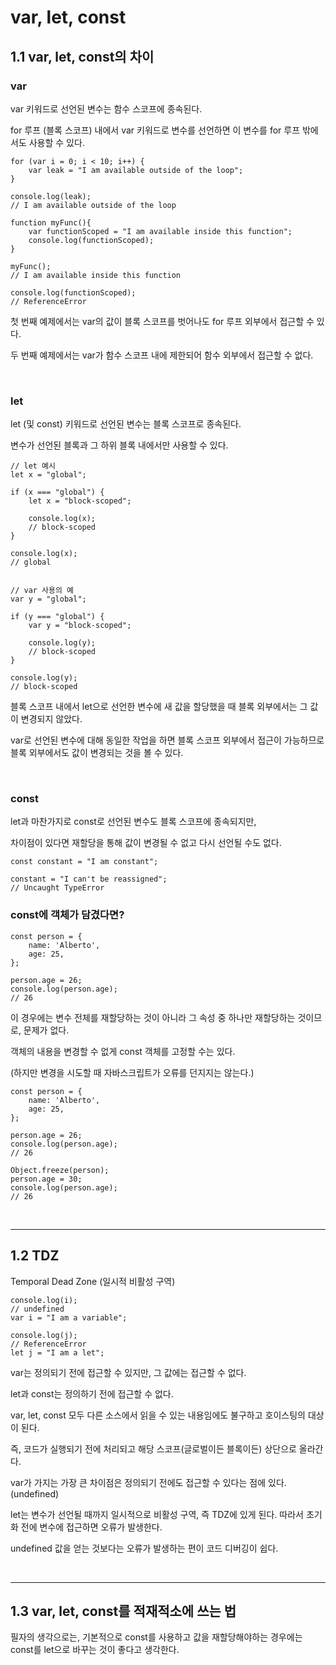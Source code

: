 # var, let, const

## 1.1 var, let, const의 차이

### var

var 키워드로 선언된 변수는 함수 스코프에 종속된다.

for 루프 (블록 스코프) 내에서 var 키워드로 변수를 선언하면 이 변수를 for 루프 밖에서도 사용할 수 있다.

```
for (var i = 0; i < 10; i++) {
    var leak = "I am available outside of the loop";
}

console.log(leak);
// I am available outside of the loop

function myFunc(){
    var functionScoped = "I am available inside this function";
    console.log(functionScoped);
}

myFunc();
// I am available inside this function

console.log(functionScoped);
// ReferenceError
```

첫 번째 예제에서는 var의 값이 블록 스코프를 벗어나도 for 루프 외부에서 접근할 수 있다.

두 번째 예제에서는 var가 함수 스코프 내에 제한되어 함수 외부에서 접근할 수 없다.

<br>

### let

let (및 const) 키워드로 선언된 변수는 블록 스코프로 종속된다.

변수가 선언된 블록과 그 하위 블록 내에서만 사용할 수 있다.

```
// let 예시
let x = "global";

if (x === "global") {
    let x = "block-scoped";

    console.log(x);
    // block-scoped
}

console.log(x);
// global


// var 사용의 예
var y = "global";

if (y === "global") {
    var y = "block-scoped";

    console.log(y);
    // block-scoped
}

console.log(y);
// block-scoped
```

블록 스코프 내에서 let으로 선언한 변수에 새 값을 할당했을 때 블록 외부에서는 그 값이 변경되지 않았다.

var로 선언된 변수에 대해 동일한 작업을 하면 블록 스코프 외부에서 접근이 가능하므로 블록 외부에서도 값이 변경되는 것을 볼 수 있다.

<br>

### const

let과 마찬가지로 const로 선언된 변수도 블록 스코프에 종속되지만, 

차이점이 있다면 재할당을 통해 값이 변경될 수 없고 다시 선언될 수도 없다.
```
const constant = "I am constant";

constant = "I can't be reassigned";
// Uncaught TypeError
```

### const에 객체가 담겼다면?

```
const person = {
    name: 'Alberto',
    age: 25,
};

person.age = 26;
console.log(person.age);
// 26
```

이 경우에는 변수 전체를 재할당하는 것이 아니라 그 속성 중 하나만 재할당하는 것이므로, 문제가 없다.

객체의 내용을 변경할 수 없게 const 객체를 고정할 수는 있다.

(하지만 변경을 시도할 때 자바스크립트가 오류를 던지지는 않는다.)

```
const person = {
    name: 'Alberto',
    age: 25,
};

person.age = 26;
console.log(person.age);
// 26

Object.freeze(person);
person.age = 30;
console.log(person.age);
// 26
```

<br>

--- 

## 1.2 TDZ

Temporal Dead Zone (일시적 비활성 구역)

```
console.log(i);
// undefined
var i = "I am a variable";

console.log(j);
// ReferenceError
let j = "I am a let";
```

var는 정의되기 전에 접근할 수 있지만, 그 값에는 접근할 수 없다.

let과 const는 정의하기 전에 접근할 수 없다.

var, let, const 모두 다른 소스에서 읽을 수 있는 내용임에도 불구하고 호이스팅의 대상이 된다.

즉, 코드가 실행되기 전에 처리되고 해당 스코프(글로벌이든 블록이든) 상단으로 올라간다.

var가 가지는 가장 큰 차이점은 정의되기 전에도 접근할 수 있다는 점에 있다. (undefined)

let는 변수가 선언될 때까지 일시적으로 비활성 구역, 즉 TDZ에 있게 된다. 따라서 초기화 전에 변수에 접근하면 오류가 발생한다.

undefined 값을 얻는 것보다는 오류가 발생하는 편이 코드 디버깅이 쉽다.

<br>

---
## 1.3 var, let, const를 적재적소에 쓰는 법

필자의 생각으로는, 기본적으로 const를 사용하고 값을 재할당해야하는 경우에는 const를 let으로 바꾸는 것이 좋다고 생각한다.